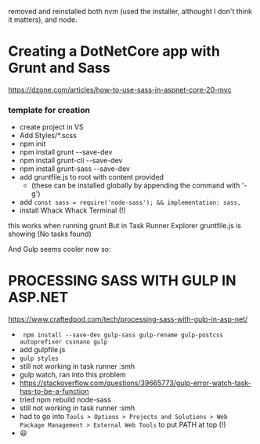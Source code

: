 
removed and reinstalled both nvm (used the installer, althought I don't think it matters), and node.
# Creating a DotNetCore app with Grunt and Sass
https://dzone.com/articles/how-to-use-sass-in-aspnet-core-20-mvc

### template for creation
* create project in VS
* Add Styles/*.scss
* npm init
* npm install grunt --save-dev
* npm install grunt-cli --save-dev
* npm install grunt-sass --save-dev
* add gruntfile.js to root with content provided
  * (these  can be installed globally by appending the command with '-g')
* add `const sass = require('node-sass'); && implementation: sass,`
* install Whack Whack Terminal (!)

this works when running grunt 
But in Task Runner Explorer gruntfile.js is showing (No tasks found) 

And Gulp seems cooler now so:

# PROCESSING SASS WITH GULP IN ASP.NET
https://www.craftedpod.com/tech/processing-sass-with-gulp-in-asp-net/

* ` npm install --save-dev gulp-sass gulp-rename gulp-postcss autoprefixer cssnano gulp`
* add gulpfile.js
* `gulp styles`
* still not working in task runner :smh
* gulp watch, ran into this problem 
* https://stackoverflow.com/questions/39665773/gulp-error-watch-task-has-to-be-a-function
* tried npm rebuild node-sass 
* still not working in task runner :smh
* had to go into `Tools > Options > Projects and Solutions > Web Package Management > External Web Tools` to put PATH at top (!) 
* 😃

